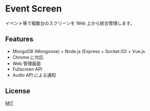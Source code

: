 Event Screen
============

イベント等で複数台のスクリーンを Web 上から統合管理します。

Features
--------
* MongoDB (Mongoose) + Node.js (Express + Socket.IO) + Vue.js
* Chrome に対応
* Web 管理画面
* Fullscreen API
* Audio API による通知

License
-------
[MIT](LICENSE)

